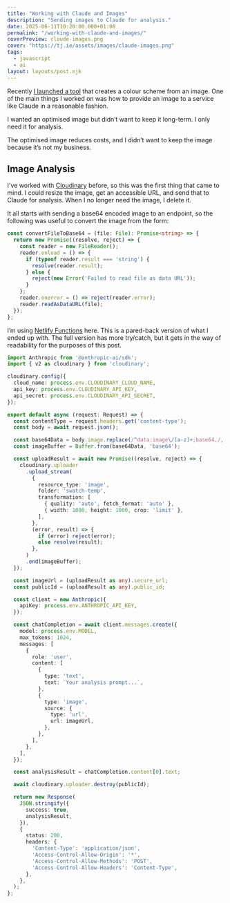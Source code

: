 ```yaml
---
title: "Working with Claude and Images"
description: "Sending images to Claude for analysis."
date: 2025-06-11T10:20:00.000+01:00
permalink: "/working-with-claude-and-images/"
coverPreview: claude-images.png
cover: "https://tj.ie/assets/images/claude-images.png"
tags:
  - javascript
  - ai
layout: layouts/post.njk
---
```


Recently [I launched a tool](https://swatch.tj.ie) that creates a colour scheme from an image. One of the main things I worked on was how to provide an image to a service like Claude in a reasonable fashion.

I wanted an optimised image but didn’t want to keep it long-term. I only need it for analysis.

The optimised image reduces costs, and I didn’t want to keep the image because it’s not my business.

## Image Analysis

I've worked with [Cloudinary](https://cloudinary.com) before, so this was the first thing that came to mind. I could resize the image, get an accessible URL, and send that to Claude for analysis. When I no longer need the image, I delete it.

It all starts with sending a base64 encoded image to an endpoint, so the following was useful to convert the image from the form:

``` ts
const convertFileToBase64 = (file: File): Promise<string> => {
  return new Promise((resolve, reject) => {
    const reader = new FileReader();
    reader.onload = () => {
      if (typeof reader.result === 'string') {
        resolve(reader.result);
      } else {
        reject(new Error('Failed to read file as data URL'));
      }
    };
    reader.onerror = () => reject(reader.error);
    reader.readAsDataURL(file);
  });
};
```

I’m using [Netlify Functions](https://www.netlify.com/platform/core/functions/) here. This is a pared-back version of what I ended up with. The full version has more try/catch, but it gets in the way of readability for the purposes of this post.

``` ts
import Anthropic from '@anthropic-ai/sdk';
import { v2 as cloudinary } from 'cloudinary';

cloudinary.config({
  cloud_name: process.env.CLOUDINARY_CLOUD_NAME,
  api_key: process.env.CLOUDINARY_API_KEY,
  api_secret: process.env.CLOUDINARY_API_SECRET,
});

export default async (request: Request) => {
  const contentType = request.headers.get('content-type');
  const body = await request.json();

  const base64Data = body.image.replace(/^data:image\/[a-z]+;base64,/, '');
  const imageBuffer = Buffer.from(base64Data, 'base64');

  const uploadResult = await new Promise((resolve, reject) => {
    cloudinary.uploader
      .upload_stream(
        {
          resource_type: 'image',
          folder: 'swatch-temp',
          transformation: [
            { quality: 'auto', fetch_format: 'auto' },
            { width: 1000, height: 1000, crop: 'limit' },
          ],
        },
        (error, result) => {
          if (error) reject(error);
          else resolve(result);
        },
      )
      .end(imageBuffer);
  });

  const imageUrl = (uploadResult as any).secure_url;
  const publicId = (uploadResult as any).public_id;

  const client = new Anthropic({
    apiKey: process.env.ANTHROPIC_API_KEY,
  });

  const chatCompletion = await client.messages.create({
    model: process.env.MODEL,
    max_tokens: 1024,
    messages: [
      {
        role: 'user',
        content: [
          {
            type: 'text',
            text: `Your analysis prompt...`,
          },
          {
            type: 'image',
            source: {
              type: 'url',
              url: imageUrl,
            },
          },
        ],
      },
    ],
  });

  const analysisResult = chatCompletion.content[0].text;

  await cloudinary.uploader.destroy(publicId);

  return new Response(
    JSON.stringify({
      success: true,
      analysisResult,
    }),
    {
      status: 200,
      headers: {
        'Content-Type': 'application/json',
        'Access-Control-Allow-Origin': '*',
        'Access-Control-Allow-Methods': 'POST',
        'Access-Control-Allow-Headers': 'Content-Type',
      },
    },
  );
};
```
